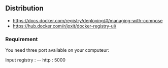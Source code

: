 ## Distribution

- https://docs.docker.com/registry/deploying/#/managing-with-compose
- https://hub.docker.com/r/joxit/docker-registry-ui/

### Requirement 

You need three port available on your computeur:

Input registry :
-- http : 5000 
